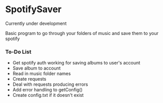 # SpotifySaver

Currently under development

Basic program to go through your folders of music and save them to your spotify

### To-Do List
* Get spotify auth working for saving albums to user's account
* Save album to account
* Read in music folder names
* Create requests
* Deal with requests producing errors
* Add error handling to getConfig()
* Create config.txt if it doesn't exist
